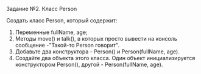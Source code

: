 Задание №2. Класс Person
   
   Создать класс Person, который содержит:

   1. Переменные fullName, age;
   2. Методы move() и talk(), в которых просто вывести на консоль сообщение -"Такой-то  Person говорит".
   3. Добавьте два конструктора  - Person() и Person(fullName, age).
   4. Создайте два объекта этого класса. 
      Один объект инициализируется конструктором Person(), другой - Person(fullName, age).